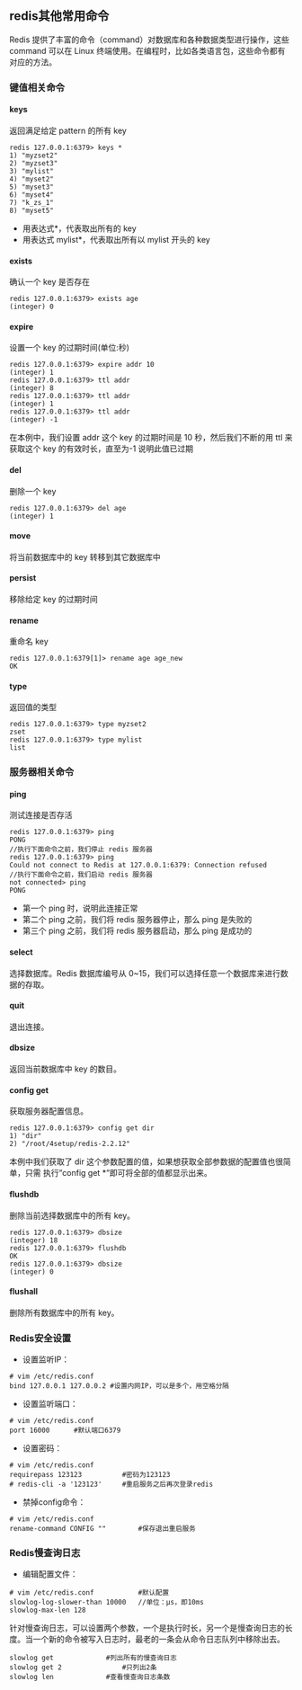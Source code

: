 ## redis其他常用命令
Redis 提供了丰富的命令（command）对数据库和各种数据类型进行操作，这些 command
可以在 Linux 终端使用。在编程时，比如各类语言包，这些命令都有对应的方法。

### 键值相关命令
#### keys
返回满足给定 pattern 的所有 key
```
redis 127.0.0.1:6379> keys *
1) "myzset2"
2) "myzset3"
3) "mylist"
4) "myset2"
5) "myset3"
6) "myset4"
7) "k_zs_1"
8) "myset5"
```
- 用表达式*，代表取出所有的 key
- 用表达式 mylist*，代表取出所有以 mylist 开头的 key

#### exists
确认一个 key 是否存在
```
redis 127.0.0.1:6379> exists age
(integer) 0
```

#### expire
设置一个 key 的过期时间(单位:秒)
```
redis 127.0.0.1:6379> expire addr 10
(integer) 1
redis 127.0.0.1:6379> ttl addr
(integer) 8
redis 127.0.0.1:6379> ttl addr
(integer) 1
redis 127.0.0.1:6379> ttl addr
(integer) -1
```
在本例中，我们设置 addr 这个 key 的过期时间是 10 秒，然后我们不断的用 ttl 来获取这个
key 的有效时长，直至为-1 说明此值已过期

#### del
删除一个 key
```
redis 127.0.0.1:6379> del age
(integer) 1
```
#### move
将当前数据库中的 key 转移到其它数据库中

#### persist
移除给定 key 的过期时间
#### rename
重命名 key
```
redis 127.0.0.1:6379[1]> rename age age_new
OK
```

#### type

返回值的类型
```
redis 127.0.0.1:6379> type myzset2
zset
redis 127.0.0.1:6379> type mylist
list
```

### 服务器相关命令

#### ping
测试连接是否存活

```
redis 127.0.0.1:6379> ping
PONG
//执行下面命令之前，我们停止 redis 服务器
redis 127.0.0.1:6379> ping
Could not connect to Redis at 127.0.0.1:6379: Connection refused
//执行下面命令之前，我们启动 redis 服务器
not connected> ping
PONG
```
- 第一个 ping 时，说明此连接正常
- 第二个 ping 之前，我们将 redis 服务器停止，那么 ping 是失败的
- 第三个 ping 之前，我们将 redis 服务器启动，那么 ping 是成功的

#### select
选择数据库。Redis 数据库编号从 0~15，我们可以选择任意一个数据库来进行数据的存取。

#### quit
退出连接。

#### dbsize
返回当前数据库中 key 的数目。

#### config get
获取服务器配置信息。
```
redis 127.0.0.1:6379> config get dir
1) "dir"
2) "/root/4setup/redis-2.2.12"
```
本例中我们获取了 dir 这个参数配置的值，如果想获取全部参数据的配置值也很简单，只需
执行”config get *”即可将全部的值都显示出来。
#### flushdb
删除当前选择数据库中的所有 key。
```
redis 127.0.0.1:6379> dbsize
(integer) 18
redis 127.0.0.1:6379> flushdb
OK
redis 127.0.0.1:6379> dbsize
(integer) 0
```

#### flushall
删除所有数据库中的所有 key。

### Redis安全设置
- 设置监听IP：
```
# vim /etc/redis.conf
bind 127.0.0.1 127.0.0.2 #设置内网IP，可以是多个，用空格分隔
```

- 设置监听端口：
```
# vim /etc/redis.conf
port 16000		#默认端口6379

```
- 设置密码：
```
# vim /etc/redis.conf
requirepass 123123			#密码为123123
# redis-cli -a '123123'		#重启服务之后再次登录redis
```

- 禁掉config命令：

```
# vim /etc/redis.conf
rename-command CONFIG ""		#保存退出重启服务
```

### Redis慢查询日志
- 编辑配置文件：
```
# vim /etc/redis.conf			#默认配置
slowlog-log-slower-than 10000   //单位：μs，即10ms
slowlog-max-len 128
```
针对慢查询日志，可以设置两个参数，一个是执行时长，另一个是慢查询日志的长度。当一个新的命令被写入日志时，最老的一条会从命令日志队列中移除出去。
```
slowlog get				#列出所有的慢查询日志
slowlog get 2				#只列出2条
slowlog len				#查看慢查询日志条数
```




